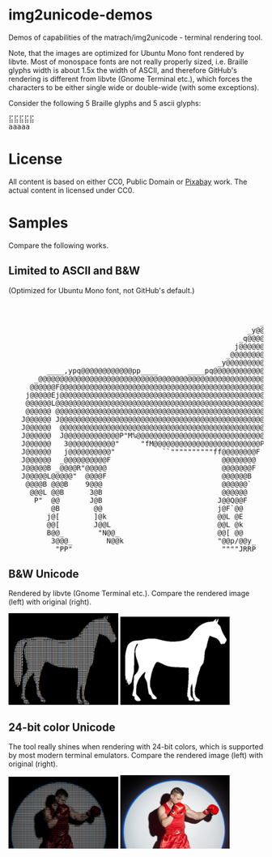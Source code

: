# img2unicode-demos
Demos of capabilities of the matrach/img2unicode - terminal rendering tool.

Note, that the images are optimized for Ubuntu Mono font rendered by libvte.
Most of monospace fonts are not really properly sized, i.e. Braille glyphs width is about 1.5x the width of ASCII, and therefore GitHub's rendering is different from libvte (Gnome Terminal etc.), which forces the characters to be either single wide or double-wide (with some exceptions).

Consider the following 5 Braille glyphs and 5 ascii glyphs:
<pre font="Ubuntu Mono">
⣯⣯⣯⣯⣯
aaaaa
</pre>


# License
All content is based on either CC0, Public Domain or [Pixabay](<https://pixabay.com/service/license/>) work. The actual content in licensed under CC0.

# Samples

Compare the following works.
## Limited to ASCII and B&W
(Optimized for Ubuntu Mono font, not GitHub's default.)
<pre font="Ubuntu Mono">
                                                                       _       
                                                                ____y@QF       
                                                           _y@@@@@@@@@@_       
                                                        _y@@@@@@@@@@@@@@@_     
                                                      _q@@@@@@@@@@@@@@@@@@     
                                                     j@@@@@@@@@@@@@@@@@@@@k    
                                                   _@@@@@@@@@@@@@@@@@@@@@@@k   
                                                 _y@@@@@@@@@@@@@B  ""M@@@@@@@_ 
         ____,ypq@@@@@@@@@@@@pp____       ____pq@@@@@@@@@@@@@@@@L      "@@@@@B 
      _@@@@@@@@@@@@@@@@@@@@@@@@@@@@@@@@@@@@@@@@@@@@@@@@@@@@@@@@B         %@BF  
     @@@@@@F@@@@@@@@@@@@@@@@@@@@@@@@@@@@@@@@@@@@@@@@@@@@@@@@@@@L               
    j@@@@@Ej@@@@@@@@@@@@@@@@@@@@@@@@@@@@@@@@@@@@@@@@@@@@@@@@@@F                
    @@@@@@L@@@@@@@@@@@@@@@@@@@@@@@@@@@@@@@@@@@@@@@@@@@@@@@@@@@                 
    @@@@@@ @@@@@@@@@@@@@@@@@@@@@@@@@@@@@@@@@@@@@@@@@@@@@@@@@@B                 
   J@@@@@@ J@@@@@@@@@@@@@@@@@@@@@@@@@@@@@@@@@@@@@@@@@@@@@@@@@E                 
   J@@@@@@  @@@@@@@@@@@@@@@@@@@@@@@@@@@@@@@@@@@@@@@@@@@@@@@@@L                 
   J@@@@@@  J@@@@@@@@@@@@@P"M%@@@@@@@@@@@@@@@@@@@@@@@@@@@@@@@                  
   J@@@@@@   3@@@@@@@@@@@"     "fM@@@@@@@@@@@@@@@@@@@@@@@@@P`                  
   J@@@@@@   j@@@@@@@@@@"           ``""""""""""ff@@@@@@@@F                    
   J@@@@@@  _@@@@@@@@@@F                          @@@@@@@@                     
   J@@@@@B _@@@@R"@@@@@                           @@@@@@@F                     
   J@@@@@L@@@@@"  @@@@F                           @@@@@@B                      
    @@@@B @@@B    9@@@                            @@@@@@`                      
     @@@L @@B      3@B                            @@@@@@                       
      P"  @@       J@B                           J@@Q@@F                       
          @B        @@                           j@F`@@                        
         j@[        ]@k                          @@L @E                        
         @@[        J@@L                         @@L @k                        
         B@@_        "N@@_                       @@[ @@                        
          3@@@_        N@@k                      "@@p/@@y_                     
           "PP"                                   """"JRRP                     
</pre>
## B&W Unicode
Rendered by libvte (Gnome Terminal etc.).
Compare the rendered image (left) with original (right).

<img alt="Libvte rendering" src="images/horse-rendered.png" width="43%"> <img alt="Source image" src="images/horse.png" width="43%">

## 24-bit color Unicode
The tool really shines when rendering with 24-bit colors, which is supported by most modern terminal emulators.
Compare the rendered image (left) with original (right).

<img alt="Libvte rendering" src="images/boxer-rendered.png" width="43%"> <img alt="Source image" src="images/boxer.jpg" width="43%">

